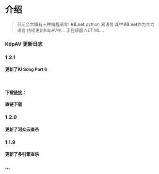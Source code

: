 # 介绍
> 目前会大概有三种编程语言: **VB.net** python 易语言 
> 其中**VB.net**作为主力语言
> 持续更新KdpAV中...
> 正在琢磨.NET ML...

### KdpAV 更新日志

### 1.2.1
#### 更新了IU Song Part 6 
#### <br>
#### 下载链接：
#### <a herf = "./files/KdpAV 1.2.1.7z">直链下载</a>
### 1.2.0
#### 更新了河众云查杀
### 1.1.9
#### 更新了多引擎查杀
### ...